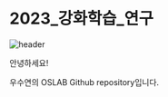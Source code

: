 # 2023_강화학습_연구

![header](https://capsule-render.vercel.app/api?type=waving&color=bbc3dd&height=300&section=header&text=WOOSY%20Github!&fontColor=ffffff&fontSize=60&fontAlign=30)

안녕하세요! 

우수연의 OSLAB Github repository입니다.
